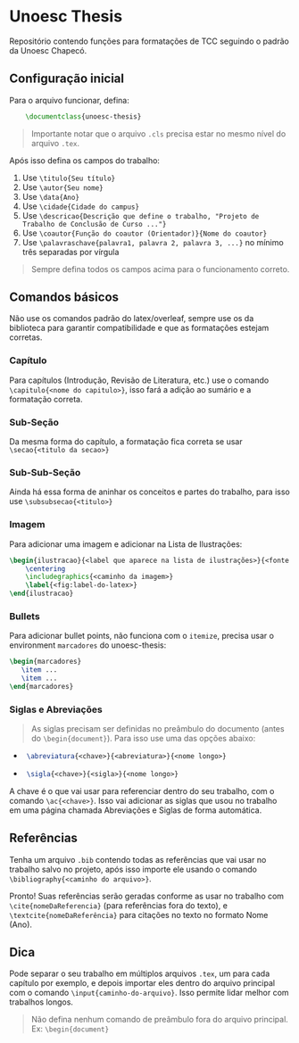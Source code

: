 # Unoesc Thesis

Repositório contendo funções para formatações de TCC seguindo o padrão da Unoesc Chapecó.

## Configuração inicial

Para o arquivo funcionar, defina:

```latex
    \documentclass{unoesc-thesis}
```

> Importante notar que o arquivo `.cls` precisa estar no mesmo nível do arquivo `.tex`.

Após isso defina os campos do trabalho:

1. Use `\titulo{Seu título}`
2. Use `\autor{Seu nome}`
3. Use `\data{Ano}`
4. Use `\cidade{Cidade do campus}`
5. Use `\descricao{Descrição que define o trabalho, "Projeto de Trabalho de Conclusão de Curso ..."}`
6. Use `\coautor{Função do coautor (Orientador)}{Nome do coautor}`
7. Use `\palavraschave{palavra1, palavra 2, palavra 3, ...}` no mínimo três separadas por vírgula

> Sempre defina todos os campos acima para o funcionamento correto.

## Comandos básicos

Não use os comandos padrão do latex/overleaf, sempre use os da biblioteca para garantir compatibilidade e que as formatações estejam corretas.

### Capítulo

Para capítulos (Introdução, Revisão de Literatura, etc.) use o comando `\capitulo{<nome do capitulo>}`, isso fará a adição ao sumário e a formatação correta.

### Sub-Seção

Da mesma forma do capítulo, a formatação fica correta se usar `\secao{<titulo da secao>}`

### Sub-Sub-Seção

Ainda há essa forma de aninhar os conceitos e partes do trabalho, para isso use `\subsubsecao{<titulo>}`

### Imagem

Para adicionar uma imagem e adicionar na Lista de Ilustrações:

```latex
\begin{ilustracao}{<label que aparece na lista de ilustrações>}{<fonte a ser citada, não precisa colocar Fonte:>}
    \centering
    \includegraphics{<caminho da imagem>}
    \label{<fig:label-do-latex>}
\end{ilustracao}
```

### Bullets

Para adicionar bullet points, não funciona com o `itemize`, precisa usar o environment `marcadores` do unoesc-thesis:

```latex
\begin{marcadores}
   \item ...
   \item ...
\end{marcadores}
```

### Siglas e Abreviações

> As siglas precisam ser definidas no preâmbulo do documento (antes do `\begin{document}`).
> Para isso use uma das opções abaixo:

- ```latex
   \abreviatura{<chave>}{<abreviatura>}{<nome longo>}
  ```
- ```latex
   \sigla{<chave>}{<sigla>}{<nome longo>}
  ```

A chave é o que vai usar para referenciar dentro do seu trabalho, com o comando `\ac{<chave>}`. Isso vai adicionar as siglas que usou no trabalho em uma página chamada Abreviações e Siglas de forma automática.

## Referências

Tenha um arquivo `.bib` contendo todas as referências que vai usar no trabalho salvo no projeto, após isso importe ele usando o comando `\bibliography{<caminho do arquivo>}`.

Pronto! Suas referências serão geradas conforme as usar no trabalho com `\cite{nomeDaReferencia}` (para referências fora do texto), e `\textcite{nomeDaReferência}` para citações no texto no formato Nome (Ano).

## Dica

Pode separar o seu trabalho em múltiplos arquivos `.tex`, um para cada capítulo por exemplo, e depois importar eles dentro do arquivo principal com o comando `\input{caminho-do-arquivo}`. Isso permite lidar melhor com trabalhos longos.

> Não defina nenhum comando de preâmbulo fora do arquivo principal. Ex: `\begin{document}`
